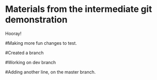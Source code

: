 # Materials from the intermediate git demonstration

Hooray!

#Making more fun changes to test.

#Created a branch

#Working on dev branch

#Adding another line, on the master branch.
